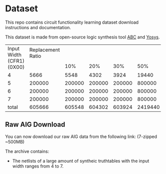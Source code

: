 # Dataset
This repo contains circuit functionality learning dataset download instructions and documentation.

This dataset is made from open-source logic synthesis tool [ABC](https://github.com/berkeley-abc/abc) and [Yosys](https://github.com/YosysHQ/yosys).

<table>
    <tr>
        <td rowspan="2">Input Width<br>(CFR1)<br>(0X00)</td>
        <td>Replacement Ratio</td>
        <td></td>
        <td></td>
        <td></td>
        <td></td>
    </tr>
    <tr>
        <td></td>
        <td>10%</td>
        <td>20%</td>
        <td>30%</td>
        <td>50%</td>
        <td>total</td>
    </tr>
    <tr>
        <td>4</td>
        <td>5666</td>
        <td>5548</td>
        <td>4302</td>
        <td>3924</td>
        <td>19440</td>
    </tr>
    <tr>
        <td>5</td>
        <td>200000</td>
        <td>200000</td>
        <td>200000</td>
        <td>200000</td>
        <td>800000</td>
    </tr>
    <tr>
        <td>6</td>
        <td>200000</td>
        <td>200000</td>
        <td>200000</td>
        <td>200000</td>
        <td>800000</td>
    </tr>
    <tr>
        <td>7</td>
        <td>200000</td>
        <td>200000</td>
        <td>200000</td>
        <td>200000</td>
        <td>800000</td>
    </tr>
    <tr>
        <td>total</td>
        <td>605666</td>
        <td>605548</td>
        <td>604302</td>
        <td>603924</td>
        <td>2419440</td>
    </tr>
</table>

## Raw AIG Download

You can now download our raw AIG data from the following link: (7-zipped ~500MB)


The archive contains:

* The netlists of a large amount of syntheic truthtables with the input width ranges from 4 to 7.



